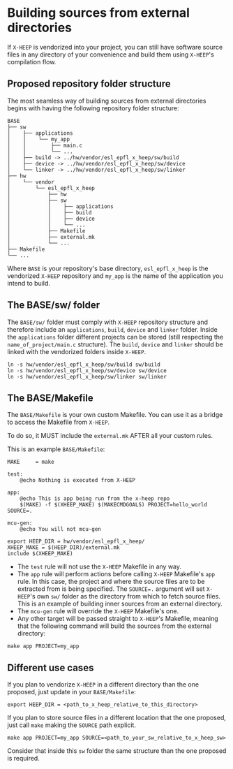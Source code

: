 # Building sources from external directories

If `X-HEEP` is vendorized into your project, you can still have software source files in any directory of your convenience and build them using `X-HEEP`'s compilation flow. 

## Proposed repository folder structure

The most seamless way of building sources from external directories begins with having the following repository folder structure:

    BASE
    ├── sw
    │    ├── applications
    │    │    └── my_app
    │    │        ├── main.c
    │    │        └── ...
    │    ├── build -> ../hw/vendor/esl_epfl_x_heep/sw/build
    │    ├── device -> ../hw/vendor/esl_epfl_x_heep/sw/device
    │    └── linker -> ../hw/vendor/esl_epfl_x_heep/sw/linker
    ├── hw
    │    └── vendor
    │        └── esl_epfl_x_heep
    │            ├── hw
    │            ├── sw
    │            │    ├── applications
    │            │    ├── build
    │            │    ├── device
    │            │    └── ...
    │            ├── Makefile
    │            ├── external.mk
    │            └── ...	
    ├── Makefile
    └── ...
    
Where `BASE` is your repository's base directory, `esl_epfl_x_heep` is the vendorized `X-HEEP` repository and `my_app` is the name of the application you intend to build. 

## The BASE/sw/ folder

The `BASE/sw/` folder must comply with `X-HEEP` repository structure and therefore include an `applications`, `build`, `device` and `linker` folder.
Inside the `applications` folder different projects can be stored (still respecting the `name_of_project/main.c` structure). 
The `build`, `device` and `linker` should be linked with the vendorized folders inside `X-HEEP`.
```
ln -s hw/vendor/esl_epfl_x_heep/sw/build sw/build
ln -s hw/vendor/esl_epfl_x_heep/sw/device sw/device
ln -s hw/vendor/esl_epfl_x_heep/sw/linker sw/linker
```

## The BASE/Makefile
The `BASE/Makefile` is your own custom Makefile. You can use it as a bridge to access the Makefile from `X-HEEP`. 

To do so, it MUST include the `external.mk` AFTER all your custom rules. 

This is an example `BASE/Makefile`:
```
MAKE     = make

test:
    @echo Nothing is executed from X-HEEP

app:
    @echo This is app being run from the x-heep repo
    $(MAKE) -f $(XHEEP_MAKE) $(MAKECMDGOALS) PROJECT=hello_world SOURCE=.

mcu-gen: 
    @echo You will not mcu-gen

export HEEP_DIR = hw/vendor/esl_epfl_x_heep/
XHEEP_MAKE = $(HEEP_DIR)/external.mk
include $(XHEEP_MAKE)
```

* The `test` rule will not use the `X-HEEP` Makefile in any way.
* The `app` rule will perform actions before calling `X-HEEP` Makefile's `app` rule. In this case, the project and where the source files are to be extracted from is being specified. The `SOURCE=.` argument will set `X-HEEP`'s own `sw/` folder as the directory from which to fetch source files. This is an example of building inner sources from an external directory. 
* The `mcu-gen` rule will override the `X-HEEP` Makefile's one. 
* Any other target will be passed straight to `X-HEEP`'s Makefile, meaning that the following command will build the sources from the external directory:
```
make app PROJECT=my_app
```

## Different use cases
If you plan to vendorize `X-HEEP` in a different directory than the one proposed, just update in your `BASE/Makefile`:
```
export HEEP_DIR = <path_to_x_heep_relative_to_this_directory>
```

If you plan to store source files in a different location that the one proposed, just call `make` making the `SOURCE` path explicit. 
```
make app PROJECT=my_app SOURCE=<path_to_your_sw_relative_to_x_heep_sw>
```
Consider that inside this `sw` folder the same structure than the one proposed is required.  
